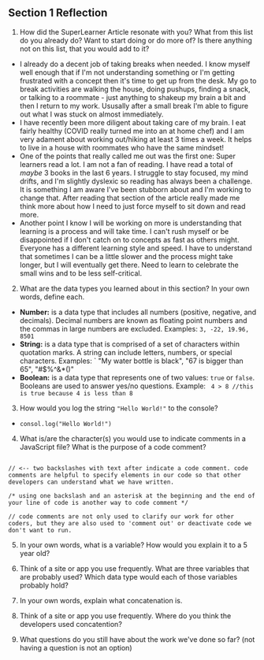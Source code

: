 ## Section 1 Reflection

1. How did the SuperLearner Article resonate with you? What from this list do you already do? Want to start doing or do more of? Is there anything not on this list, that you would add to it?
* I already do a decent job of taking breaks when needed. I know myself well enough that if I'm not understanding something or I'm getting frustrated with a concept then it's time to get up from the desk. My go to break activities are walking the house, doing pushups, finding a snack, or talking to a roommate - just anything to shakeup my brain a bit and then I return to my work. Ususally after a small break I'm able to figure out what I was stuck on almost immediately.  
* I have recently been more diligent about taking care of my brain. I eat fairly healthy (COVID really turned me into an at home chef) and I am very adament about working out/hiking at least 3 times a week. It helps to live in a house with roommates who have the same mindset!
* One of the points that really called me out was the first one: Super learners read a lot. I am not a fan of reading. I have read a total of *maybe* 3 books in the last 6 years. I struggle to stay focused, my mind drifts, and I'm slightly dyslexic so reading has always been a challenge. It is something I am aware I've been stubborn about and I'm working to change that. After reading that section of the article really made me think more about how I need to just force myself to sit down and read more. 
* Another point I know I will be working on more is understanding that learning is a process and will take time. I can't rush myself or be disappointed if I don't catch on to concepts as fast as others might. Everyone has a different learning style and speed. I have to understand that sometimes I can be a little slower and the process might take longer, but I will eventually get there. Need to learn to celebrate the small wins and to be less self-critical. 

2. What are the data types you learned about in this section? In your own words, define each.
* **Number:** is a data type that includes all numbers (positive, negative, and decimals). Decimal numbers are known as floating point numbers and the commas in large numbers are excluded. Examples: ` 3, -22, 19.96, 8501 `  
* **String:** is a data type that is comprised of a set of characters within quotation marks. A string can include letters, numbers, or special characters. Examples: ` "My water bottle is black", "67 is bigger than 65", "#$%^&*()"  
* **Boolean:** is a data type that represents one of two values: `true` or `false`. Booleans are used to answer yes/no questions. Example: ` 4 > 8 //this is true because 4 is less than 8`

3. How would you log the string `"Hello World!"` to the console?
* `consol.log("Hello World!")` 

4. What is/are the character(s) you would use to indicate comments in a JavaScript file? What is the purpose of a code comment?
``` 

// <-- two backslashes with text after indicate a code comment. code comments are helpful to specify elements in our code so that other developers can understand what we have written. 

/* using one backslash and an asterisk at the beginning and the end of your line of code is another way to code comment */

// code comments are not only used to clarify our work for other coders, but they are also used to 'comment out' or deactivate code we don't want to run. 

```

5. In your own words, what is a variable? How would you explain it to a 5 year old?

6. Think of a site or app you use frequently. What are three variables that are probably used? Which data type would each of those variables probably hold?

7. In your own words, explain what concatenation is.

8. Think of a site or app you use frequently. Where do you think the developers used concatention?

9. What questions do you still have about the work we've done so far? (not having a question is not an option)
